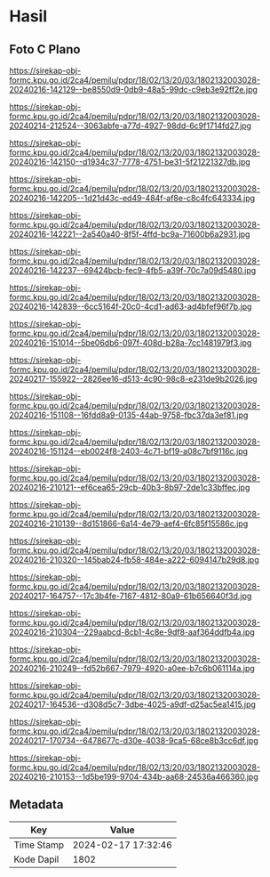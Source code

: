 # Hasil

## Foto C Plano

https://sirekap-obj-formc.kpu.go.id/2ca4/pemilu/pdpr/18/02/13/20/03/1802132003028-20240216-142129--be8550d9-0db9-48a5-99dc-c9eb3e92ff2e.jpg

https://sirekap-obj-formc.kpu.go.id/2ca4/pemilu/pdpr/18/02/13/20/03/1802132003028-20240214-212524--3063abfe-a77d-4927-98dd-6c9f1714fd27.jpg

https://sirekap-obj-formc.kpu.go.id/2ca4/pemilu/pdpr/18/02/13/20/03/1802132003028-20240216-142150--d1934c37-7778-4751-be31-5f21221327db.jpg

https://sirekap-obj-formc.kpu.go.id/2ca4/pemilu/pdpr/18/02/13/20/03/1802132003028-20240216-142205--1d21d43c-ed49-484f-af8e-c8c4fc643334.jpg

https://sirekap-obj-formc.kpu.go.id/2ca4/pemilu/pdpr/18/02/13/20/03/1802132003028-20240216-142221--2a540a40-8f5f-4ffd-bc9a-71600b6a2931.jpg

https://sirekap-obj-formc.kpu.go.id/2ca4/pemilu/pdpr/18/02/13/20/03/1802132003028-20240216-142237--69424bcb-fec9-4fb5-a39f-70c7a09d5480.jpg

https://sirekap-obj-formc.kpu.go.id/2ca4/pemilu/pdpr/18/02/13/20/03/1802132003028-20240216-142839--6cc5164f-20c0-4cd1-ad63-ad4bfef96f7b.jpg

https://sirekap-obj-formc.kpu.go.id/2ca4/pemilu/pdpr/18/02/13/20/03/1802132003028-20240216-151014--5be06db6-097f-408d-b28a-7cc1481979f3.jpg

https://sirekap-obj-formc.kpu.go.id/2ca4/pemilu/pdpr/18/02/13/20/03/1802132003028-20240217-155922--2826ee16-d513-4c90-98c8-e231de9b2026.jpg

https://sirekap-obj-formc.kpu.go.id/2ca4/pemilu/pdpr/18/02/13/20/03/1802132003028-20240216-151108--16fdd8a9-0135-44ab-9758-fbc37da3ef81.jpg

https://sirekap-obj-formc.kpu.go.id/2ca4/pemilu/pdpr/18/02/13/20/03/1802132003028-20240216-151124--eb0024f8-2403-4c71-bf19-a08c7bf9116c.jpg

https://sirekap-obj-formc.kpu.go.id/2ca4/pemilu/pdpr/18/02/13/20/03/1802132003028-20240216-210121--ef6cea65-29cb-40b3-8b97-2de1c33bffec.jpg

https://sirekap-obj-formc.kpu.go.id/2ca4/pemilu/pdpr/18/02/13/20/03/1802132003028-20240216-210139--8d151866-6a14-4e79-aef4-6fc85f15586c.jpg

https://sirekap-obj-formc.kpu.go.id/2ca4/pemilu/pdpr/18/02/13/20/03/1802132003028-20240216-210320--145bab24-fb58-484e-a222-6094147b29d8.jpg

https://sirekap-obj-formc.kpu.go.id/2ca4/pemilu/pdpr/18/02/13/20/03/1802132003028-20240217-164757--17c3b4fe-7167-4812-80a9-61b656640f3d.jpg

https://sirekap-obj-formc.kpu.go.id/2ca4/pemilu/pdpr/18/02/13/20/03/1802132003028-20240216-210304--229aabcd-8cb1-4c8e-9df8-aaf364ddfb4a.jpg

https://sirekap-obj-formc.kpu.go.id/2ca4/pemilu/pdpr/18/02/13/20/03/1802132003028-20240216-210249--fd52b667-7979-4920-a0ee-b7c6b061114a.jpg

https://sirekap-obj-formc.kpu.go.id/2ca4/pemilu/pdpr/18/02/13/20/03/1802132003028-20240217-164536--d308d5c7-3dbe-4025-a9df-d25ac5ea1415.jpg

https://sirekap-obj-formc.kpu.go.id/2ca4/pemilu/pdpr/18/02/13/20/03/1802132003028-20240217-170734--6478677c-d30e-4038-9ca5-68ce8b3cc6df.jpg

https://sirekap-obj-formc.kpu.go.id/2ca4/pemilu/pdpr/18/02/13/20/03/1802132003028-20240216-210153--1d5be199-9704-434b-aa68-24536a466360.jpg


## Metadata

| Key        | Value               |
| ---------- | ------------------- |
| Time Stamp | 2024-02-17 17:32:46 |
| Kode Dapil | 1802                |




